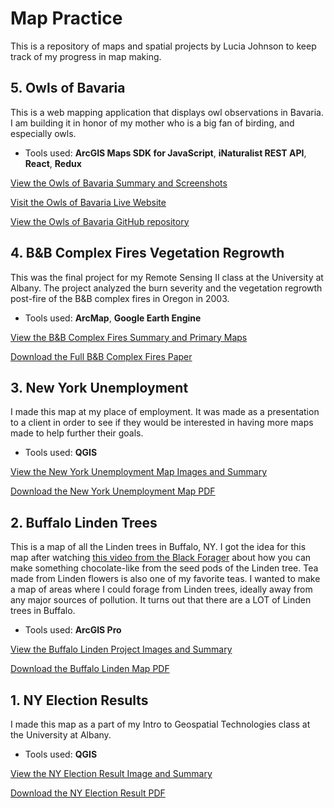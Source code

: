 # Map Practice

This is a repository of maps and spatial projects by Lucia Johnson to keep track of my progress in map making.

## 5. Owls of Bavaria

This is a web mapping application that displays owl observations in Bavaria. I am building it in honor of my mother who is a big fan of birding, and especially owls.

* Tools used: **ArcGIS Maps SDK for JavaScript**, **iNaturalist REST API**, **React**, **Redux**

[View the Owls of Bavaria Summary and Screenshots](OwlsBavaria.md)

[Visit the Owls of Bavaria Live Website](https://owls-of-bavaria.pages.dev/)

[View the Owls of Bavaria GitHub repository](https://github.com/lujoh/owls_of_bavaria)

## 4. B&B Complex Fires Vegetation Regrowth

This was the final project for my Remote Sensing II class at the University at Albany. The project analyzed the burn severity and the vegetation regrowth post-fire of the B&B complex fires in Oregon in 2003.

* Tools used: **ArcMap**, **Google Earth Engine**

[View the B&B Complex Fires Summary and Primary Maps](BBComplexFires.md)

[Download the Full B&B Complex Fires Paper](maps/B%26B_Complex_Fires.pdf)

## 3. New York Unemployment

I made this map at my place of employment. It was made as a presentation to a client in order to see if they would be interested in having more maps made to help further their goals.

* Tools used: **QGIS**

[View the New York Unemployment Map Images and Summary](NYUnemployment.md)

[Download the New York Unemployment Map PDF](maps/NewYorkEmployment.pdf)

## 2. Buffalo Linden Trees

This is a map of all the Linden trees in Buffalo, NY. I got the idea for this map after watching [this video from the Black Forager](https://fb.watch/fexb8qlX45/) about how you can make something chocolate-like from the seed pods of the Linden tree. Tea made from Linden flowers is also one of my favorite teas. I wanted to make a map of areas where I could forage from Linden trees, ideally away from any major sources of pollution. It turns out that there are a LOT of Linden trees in Buffalo.

* Tools used: **ArcGIS Pro**

[View the Buffalo Linden Project Images and Summary](BuffaloLinden.md)

[Download the Buffalo Linden Map PDF](maps/BuffaloLindenTrees.pdf)

## 1. NY Election Results

I made this map as a part of my Intro to Geospatial Technologies class at the University at Albany.

* Tools used: **QGIS**

[View the NY Election Result Image and Summary](NYElectionResults.md)

[Download the NY Election Result PDF](maps/NYElectionResults.pdf)